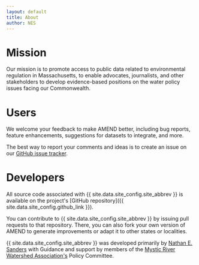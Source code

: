 ```yaml
---
layout: default
title: About
author: NES
---
```


# Mission

Our mission is to promote access to public data related to environmental regulation in Massachusetts, to enable advocates, journalists, and other stakeholders to develop evidence-based positions on the water policy issues facing our Commonwealth.

# Users

We welcome your feedback to make AMEND better, including bug reports, feature enhancements, suggestions for datasets to integrate, and more.

The best way to report your comments and ideas is to create an issue on our [GitHub issue tracker](https://github.com/nesanders/MAenvironmentaldata/issues).

# Developers

All source code associated with {{ site.data.site_config.site_abbrev }} is available on the project's [GitHub repository]({{ site.data.site_config.github_link }}).

You can contribute to {{ site.data.site_config.site_abbrev }} by issuing pull requests to that repository.  There, you can also fork your own version of AMEND to generate improvements or adapt it to other states or localities.

{{ site.data.site_config.site_abbrev }} was developed primarily by [Nathan E. Sanders](https://github.com/nesanders) with Guidance and support by members of the [Mystic River Watershed Association's](https://mysticriver.org/) Policy Committee.
